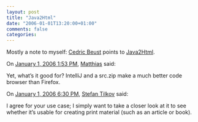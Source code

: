 ```yaml
---
layout: post
title: "Java2Html"
date: "2006-01-01T13:20:00+01:00"
comments: false
categories: 
---
```


<p>Mostly a note to myself: <a href="http://beust.com/weblog/">Cedric Beust</a> points to <a href="http://www.java2html.de/">Java2Html</a>.</p>

<section class="comments">

<div class="comment" id="comment-756">
On <a href="#comment-756" title="Permalink to this comment">January  1, 2006  1:53 PM</a>, <a href="http://mernst.org/blog" title="http://mernst.org/blog" rel="nofollow">Matthias</a>
said:
<p>Yet, what&#8217;s it good for? IntelliJ and a src.zip make a much better code browser than Firefox.</p>


<div class="comment" id="comment-757">
On <a href="#comment-757" title="Permalink to this comment">January  1, 2006  6:30 PM</a>, <a href="/en/staff/st/">Stefan Tilkov</a>
said:
<p>I agree for your use case; I simply want to take a closer look at it to see whether it&#8217;s usable for creating print material (such as an article or book).</p>


</section>

